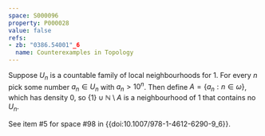 ```yaml
---
space: S000096
property: P000028
value: false
refs:
- zb: "0386.54001"_6
  name: Counterexamples in Topology
---
```


Suppose $U_n$ is a countable family of local neighbourhoods for $1$. For every $n$ pick some number $a_n \in U_n$ with  $a_n > 10^n$. Then define $A = \{a_n: n \in \omega\}$, which has density $0$, so $\{1\} \cup \mathbb{N}\setminus A$ is a neighbourhood of $1$ that contains no $U_n$.

See item #5 for space #98 in {{doi:10.1007/978-1-4612-6290-9_6}}.
